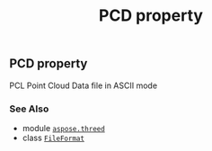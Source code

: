 ﻿---
title: PCD property
second_title: Aspose.3D for Python via .NET API References
description: 
type: docs
weight: 360
url: /python-net/aspose.threed/fileformat/pcd/
is_root: false
---

## PCD property


PCL Point Cloud Data file in ASCII mode

### See Also
* module [`aspose.threed`](../../)
* class [`FileFormat`](/3d/python-net/aspose.threed/fileformat)
